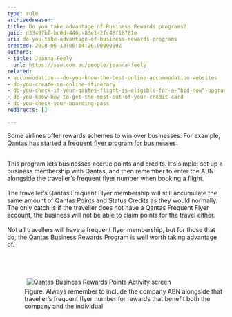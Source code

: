 ```yaml
---
type: rule
archivedreason: 
title: Do you take advantage of Business Rewards programs?
guid: d33497bf-bc0d-446c-83e1-2fc48f18781e
uri: do-you-take-advantage-of-business-rewards-programs
created: 2018-06-13T06:14:26.0000000Z
authors:
- title: Joanna Feely
  url: https://ssw.com.au/people/joanna-feely
related:
- accommodation---do-you-know-the-best-online-accommodation-websites
- do-you-create-an-online-itinerary
- do-you-check-if-your-qantas-flight-is-eligible-for-a-"bid-now"-upgrade
- do-you-know-how-to-get-the-most-out-of-your-credit-card
- do-you-check-your-boarding-pass
redirects: []

---
```



​Some airlines offer rewards schemes to win over businesses. For example, <a href="https&#58;//www.qantasbusinessrewards.com/">Qantas has started a frequent flyer program for businesses</a>.<div><br>This program lets businesses accrue points and credits. It’s simple&#58; set up a business membership with Qantas, and then remember to enter the ABN alongside the traveller’s frequent flyer number when booking a flight.&#160;</div><div><br>The traveller’s Qantas Frequent Flyer membership will still accumulate the same amount of Qantas Points and Status Credits as they would normally. The only catch is if the traveller does not have a Qantas Frequent Flyer account, the business will not be able to claim points for the travel either.<br></div><div><br>Not all travellers will have a frequent flyer membership, but for those that do, the Qantas&#160;Business Rewards Program is well worth taking advantage of. <br>​<br></div>
<br><excerpt class='endintro'></excerpt><br>
<dd class="ssw15-rteElement-FigureNormal"><img src="/PublishingImages/qantas-business-rewards-points-activity.jpg" alt="Qantas Business Rewards Points Activity screen" style="margin&#58;5px;" /><br></dd><dd class="ssw15-rteElement-FigureNormal">Figure&#58; Always remember to include the company ABN alongside that traveller’s frequent flyer number for rewards that benefit both the company and the individual<br></dd><dd class="ssw15-rteElement-FigureNormal"> <br></dd>


